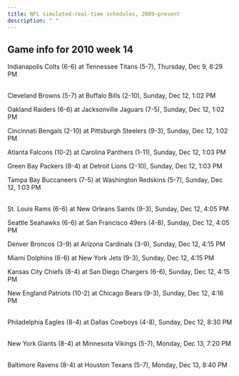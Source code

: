 ```yaml
---
title: NFL simulated-real-time schedules, 2009-present
description: " "
---
```


## Game info for 2010 week 14
Indianapolis Colts (6-6) at Tennessee Titans (5-7), Thursday, Dec 9, 8:29 PM

<br/>Cleveland Browns (5-7) at Buffalo Bills (2-10), Sunday, Dec 12, 1:02 PM

Oakland Raiders (6-6) at Jacksonville Jaguars (7-5), Sunday, Dec 12, 1:02 PM

Cincinnati Bengals (2-10) at Pittsburgh Steelers (9-3), Sunday, Dec 12, 1:02 PM

Atlanta Falcons (10-2) at Carolina Panthers (1-11), Sunday, Dec 12, 1:03 PM

Green Bay Packers (8-4) at Detroit Lions (2-10), Sunday, Dec 12, 1:03 PM

Tampa Bay Buccaneers (7-5) at Washington Redskins (5-7), Sunday, Dec 12, 1:03 PM

<br/>St. Louis Rams (6-6) at New Orleans Saints (9-3), Sunday, Dec 12, 4:05 PM

Seattle Seahawks (6-6) at San Francisco 49ers (4-8), Sunday, Dec 12, 4:05 PM

Denver Broncos (3-9) at Arizona Cardinals (3-9), Sunday, Dec 12, 4:15 PM

Miami Dolphins (6-6) at New York Jets (9-3), Sunday, Dec 12, 4:15 PM

Kansas City Chiefs (8-4) at San Diego Chargers (6-6), Sunday, Dec 12, 4:15 PM

New England Patriots (10-2) at Chicago Bears (9-3), Sunday, Dec 12, 4:16 PM

<br/>Philadelphia Eagles (8-4) at Dallas Cowboys (4-8), Sunday, Dec 12, 8:30 PM

<br/>New York Giants (8-4) at Minnesota Vikings (5-7), Monday, Dec 13, 7:20 PM

<br/>Baltimore Ravens (8-4) at Houston Texans (5-7), Monday, Dec 13, 8:40 PM

